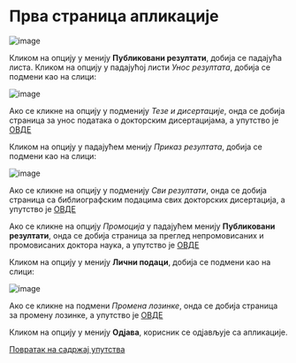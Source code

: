 # Прва страница апликације 
 
 ![image](https://user-images.githubusercontent.com/29538544/174428259-6beba781-625f-4497-b11d-ffc008b4ed4d.png)

Кликом на опцију у менију **Публиковани резултати**, добија се падајућа листа. Кликом на опцију у падајућој листи *Унос резултата*, добија се подмени као на слици:

![image](https://user-images.githubusercontent.com/29538544/174428323-b23e65c9-d1e3-4f3b-af2b-6d9cb3514846.png)

Ако се кликне на опцију у подменију *Тезе и дисертaције*, онда се добија страница за унос података о докторским дисертацијама, а упутство је [ОВДЕ](tezeDisertacije.md)

Кликом на опцију у падајућем менију  *Приказ резултата*, добија се подмени као на слици:

![image](https://user-images.githubusercontent.com/29538544/174428425-45c82d8a-494d-4d4d-b7b3-ac8b66b972e4.png)
 
Ако се кликне на опцију у подменију *Сви резултати*, онда се добија страница са библиографским подацима свих докторских дисертација, а упутство је [ОВДЕ](sviRezultati.md)

Ако се кликне на опцију *Промоција* у падајућем менију **Публиковани резултати**, онда се добија страница за преглед непромовисаних и промовисаних доктора наука, а упутство је [ОВДЕ](promocija.md)

Кликом на опцију у менију **Лични подаци**, добија се подмени као на слици:  

![image](https://user-images.githubusercontent.com/29538544/174428518-d9c50908-a5ec-4ab9-abb4-78d7a13f9cb6.png)
 
Ако се кликне на подмени *Промена лозинке*, онда се добија страница за промену лозинке, а упутство је [ОВДЕ](promenaLozinke.md)

Кликом на опцију у менију **Одјава**, корисник се одјављује са апликације.   

[Повратак на садржај упутства](../uputstvoDigitalnaDisertacija.md#садржај)
